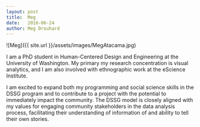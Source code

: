 ```yaml
---
layout: post
title:  Meg
date:   2016-06-24
author: Meg Drouhard
---
```


![Meg]({{ site.url }}/assets/images/MegAtacama.jpg)

I am a PhD student in Human-Centered Design and Engineering at the University of Washington. My primary my research concentration is visual analytics, and I am also involved with ethnographic work at the eScience Institute.

I am excited to expand both my programming and social science skills in the DSSG program and to contribute to a project with the potential to immediately impact the community.  The DSSG model is closely aligned with my values for engaging community stakeholders in the data analysis process, facilitating their understanding of information of and ability to tell their own stories.

